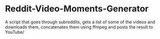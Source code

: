 # Reddit-Video-Moments-Generator
A script that goes through subreddits, gets a list of some of the videos and downloads them, concatenates them using ffmpeg and posts the result to YouTube/
